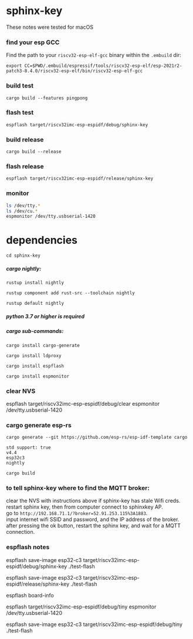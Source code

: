 # sphinx-key

These notes were tested for macOS

### find your esp GCC 

Find the path to your `riscv32-esp-elf-gcc` binary within the `.embuild` dir:

`export CC=$PWD/.embuild/espressif/tools/riscv32-esp-elf/esp-2021r2-patch3-8.4.0/riscv32-esp-elf/bin/riscv32-esp-elf-gcc`

### build test

`cargo build --features pingpong`

### flash test

`espflash target/riscv32imc-esp-espidf/debug/sphinx-key`

### build release

`cargo build --release`

### flash release

`espflash target/riscv32imc-esp-espidf/release/sphinx-key`

### monitor

```sh
ls /dev/tty.*
ls /dev/cu.*
espmonitor /dev/tty.usbserial-1420
```

# dependencies

`cd sphinx-key`

##### cargo nightly:

`rustup install nightly`

`rustup component add rust-src --toolchain nightly`

`rustup default nightly`

##### python 3.7 or higher is required

##### cargo sub-commands:

`cargo install cargo-generate`

`cargo install ldproxy`

`cargo install espflash`

`cargo install espmonitor`

### clear NVS

espflash target/riscv32imc-esp-espidf/debug/clear
espmonitor /dev/tty.usbserial-1420

### cargo generate esp-rs

`cargo generate --git https://github.com/esp-rs/esp-idf-template cargo`

```
std support: true
v4.4
esp32c3
nightly
```

`cargo build`

### to tell sphinx-key where to find the MQTT broker:

clear the NVS with instructions above if sphinx-key has stale Wifi creds.\
restart sphinx key, then from computer connect to sphinxkey AP.\
go to `http://192.168.71.1/?broker=52.91.253.115%3A1883`.\
input internet wifi SSID and password, and the IP address of the broker.\
after pressing the ok button, restart the sphinx key, and wait for a MQTT connection.

### espflash notes

espflash save-image esp32-c3 target/riscv32imc-esp-espidf/debug/sphinx-key ./test-flash

espflash save-image esp32-c3 target/riscv32imc-esp-espidf/release/sphinx-key ./test-flash

espflash board-info

espflash target/riscv32imc-esp-espidf/debug/tiny
espmonitor /dev/tty.usbserial-1420

espflash save-image esp32-c3 target/riscv32imc-esp-espidf/debug/tiny ./test-flash
